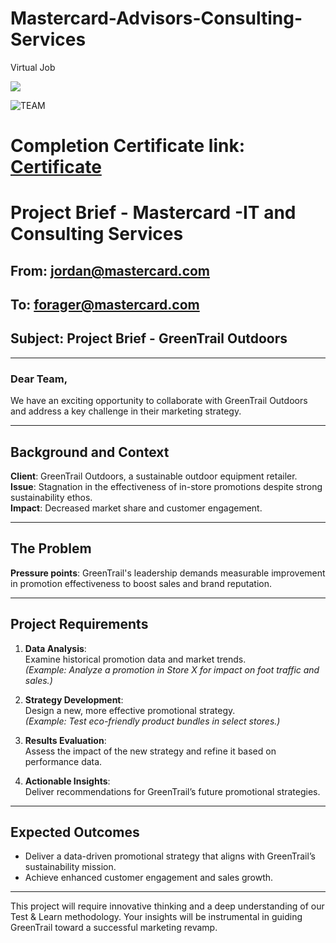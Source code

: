 # Mastercard-Advisors-Consulting-Services
Virtual Job

![](https://logos-world.net/wp-content/uploads/2020/09/Mastercard-Logo-2016-2020.png)

![TEAM](https://github.com/user-attachments/assets/4b630d49-57f4-48d1-9021-29135559a499)

# **Completion Certificate link**: [Certificate](https://forage-uploads-prod.s3.amazonaws.com/completion-certificates/mfxGwGDp6WkQmtmTf/DZxgGgvMB6cEtEyJg_mfxGwGDp6WkQmtmTf_6iQKa3ufrkKhLxoLx_1738509530628_completion_certificate.pdf)


# Project Brief - Mastercard -IT and Consulting Services

## From: jordan@mastercard.com  
## To: forager@mastercard.com  
## Subject: Project Brief - GreenTrail Outdoors

---

### Dear Team,

We have an exciting opportunity to collaborate with GreenTrail Outdoors and address a key challenge in their marketing strategy.

---

## Background and Context

**Client**: GreenTrail Outdoors, a sustainable outdoor equipment retailer.  
**Issue**: Stagnation in the effectiveness of in-store promotions despite strong sustainability ethos.  
**Impact**: Decreased market share and customer engagement.

---

## The Problem

**Pressure points**: GreenTrail's leadership demands measurable improvement in promotion effectiveness to boost sales and brand reputation.

---

## Project Requirements

1. **Data Analysis**:  
   Examine historical promotion data and market trends.  
   *(Example: Analyze a promotion in Store X for impact on foot traffic and sales.)*

2. **Strategy Development**:  
   Design a new, more effective promotional strategy.  
   *(Example: Test eco-friendly product bundles in select stores.)*

3. **Results Evaluation**:  
   Assess the impact of the new strategy and refine it based on performance data.

4. **Actionable Insights**:  
   Deliver recommendations for GreenTrail’s future promotional strategies.

---

## Expected Outcomes

- Deliver a data-driven promotional strategy that aligns with GreenTrail’s sustainability mission.  
- Achieve enhanced customer engagement and sales growth.

---

This project will require innovative thinking and a deep understanding of our Test & Learn methodology. Your insights will be instrumental in guiding GreenTrail toward a successful marketing revamp.

